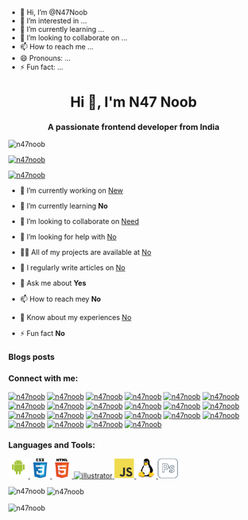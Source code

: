 - 👋 Hi, I’m @N47Noob
- 👀 I’m interested in ...
- 🌱 I’m currently learning ...
- 💞️ I’m looking to collaborate on ...
- 📫 How to reach me ...
- 😄 Pronouns: ...
- ⚡ Fun fact: ...
<h1 align="center">Hi 👋, I'm N47 Noob</h1>
<h3 align="center">A passionate frontend developer from India</h3>

<p align="left"> <img src="https://komarev.com/ghpvc/?username=n47noob&label=Profile%20views&color=0e75b6&style=flat" alt="n47noob" /> </p>

<p align="left"> <a href="https://github.com/ryo-ma/github-profile-trophy"><img src="https://github-profile-trophy.vercel.app/?username=n47noob" alt="n47noob" /></a> </p>

<p align="left"> <a href="https://twitter.com/n47noob" target="blank"><img src="https://img.shields.io/twitter/follow/n47noob?logo=twitter&style=for-the-badge" alt="n47noob" /></a> </p>

- 🔭 I’m currently working on [New](No)

- 🌱 I’m currently learning **No**

- 👯 I’m looking to collaborate on [Need](No)

- 🤝 I’m looking for help with [No](No)

- 👨‍💻 All of my projects are available at [No](No)

- 📝 I regularly write articles on [No](No)

- 💬 Ask me about **Yes**

- 📫 How to reach mey **No**

- 📄 Know about my experiences [No](No)

- ⚡ Fun fact **No**

### Blogs posts
<!-- BLOG-POST-LIST:START -->
<!-- BLOG-POST-LIST:END -->

<h3 align="left">Connect with me:</h3>
<p align="left">
<a href="https://codepen.io/n47noob" target="blank"><img align="center" src="https://raw.githubusercontent.com/rahuldkjain/github-profile-readme-generator/master/src/images/icons/Social/codepen.svg" alt="n47noob" height="30" width="40" /></a>
<a href="https://dev.to/n47noob" target="blank"><img align="center" src="https://raw.githubusercontent.com/rahuldkjain/github-profile-readme-generator/master/src/images/icons/Social/devto.svg" alt="n47noob" height="30" width="40" /></a>
<a href="https://twitter.com/n47noob" target="blank"><img align="center" src="https://raw.githubusercontent.com/rahuldkjain/github-profile-readme-generator/master/src/images/icons/Social/twitter.svg" alt="n47noob" height="30" width="40" /></a>
<a href="https://linkedin.com/in/n47noob" target="blank"><img align="center" src="https://raw.githubusercontent.com/rahuldkjain/github-profile-readme-generator/master/src/images/icons/Social/linked-in-alt.svg" alt="n47noob" height="30" width="40" /></a>
<a href="https://stackoverflow.com/users/n47noob" target="blank"><img align="center" src="https://raw.githubusercontent.com/rahuldkjain/github-profile-readme-generator/master/src/images/icons/Social/stack-overflow.svg" alt="n47noob" height="30" width="40" /></a>
<a href="https://codesandbox.com/n47noob" target="blank"><img align="center" src="https://raw.githubusercontent.com/rahuldkjain/github-profile-readme-generator/master/src/images/icons/Social/codesandbox.svg" alt="n47noob" height="30" width="40" /></a>
<a href="https://kaggle.com/n47noob" target="blank"><img align="center" src="https://raw.githubusercontent.com/rahuldkjain/github-profile-readme-generator/master/src/images/icons/Social/kaggle.svg" alt="n47noob" height="30" width="40" /></a>
<a href="https://fb.com/n47noob" target="blank"><img align="center" src="https://raw.githubusercontent.com/rahuldkjain/github-profile-readme-generator/master/src/images/icons/Social/facebook.svg" alt="n47noob" height="30" width="40" /></a>
<a href="https://instagram.com/n47noob" target="blank"><img align="center" src="https://raw.githubusercontent.com/rahuldkjain/github-profile-readme-generator/master/src/images/icons/Social/instagram.svg" alt="n47noob" height="30" width="40" /></a>
<a href="https://dribbble.com/n47noob" target="blank"><img align="center" src="https://raw.githubusercontent.com/rahuldkjain/github-profile-readme-generator/master/src/images/icons/Social/dribbble.svg" alt="n47noob" height="30" width="40" /></a>
<a href="https://www.behance.net/n47noob" target="blank"><img align="center" src="https://raw.githubusercontent.com/rahuldkjain/github-profile-readme-generator/master/src/images/icons/Social/behance.svg" alt="n47noob" height="30" width="40" /></a>
<a href="https://hashnode.com/n47noob" target="blank"><img align="center" src="https://raw.githubusercontent.com/rahuldkjain/github-profile-readme-generator/master/src/images/icons/Social/hashnode.svg" alt="n47noob" height="30" width="40" /></a>
<a href="https://medium.com/n47noob" target="blank"><img align="center" src="https://raw.githubusercontent.com/rahuldkjain/github-profile-readme-generator/master/src/images/icons/Social/medium.svg" alt="n47noob" height="30" width="40" /></a>
<a href="https://www.youtube.com/c/n47noob" target="blank"><img align="center" src="https://raw.githubusercontent.com/rahuldkjain/github-profile-readme-generator/master/src/images/icons/Social/youtube.svg" alt="n47noob" height="30" width="40" /></a>
<a href="https://www.codechef.com/users/n47noob" target="blank"><img align="center" src="https://cdn.jsdelivr.net/npm/simple-icons@3.1.0/icons/codechef.svg" alt="n47noob" height="30" width="40" /></a>
<a href="https://codeforces.com/profile/n47noob" target="blank"><img align="center" src="https://raw.githubusercontent.com/rahuldkjain/github-profile-readme-generator/master/src/images/icons/Social/codeforces.svg" alt="n47noob" height="30" width="40" /></a>
<a href="https://www.leetcode.com/n47noob" target="blank"><img align="center" src="https://raw.githubusercontent.com/rahuldkjain/github-profile-readme-generator/master/src/images/icons/Social/leet-code.svg" alt="n47noob" height="30" width="40" /></a>
<a href="https://www.hackerearth.com/n47noob" target="blank"><img align="center" src="https://raw.githubusercontent.com/rahuldkjain/github-profile-readme-generator/master/src/images/icons/Social/hackerearth.svg" alt="n47noob" height="30" width="40" /></a>
<a href="https://auth.geeksforgeeks.org/user/n47noob" target="blank"><img align="center" src="https://raw.githubusercontent.com/rahuldkjain/github-profile-readme-generator/master/src/images/icons/Social/geeks-for-geeks.svg" alt="n47noob" height="30" width="40" /></a>
<a href="https://www.topcoder.com/members/n47noob" target="blank"><img align="center" src="https://raw.githubusercontent.com/rahuldkjain/github-profile-readme-generator/master/src/images/icons/Social/topcoder.svg" alt="n47noob" height="30" width="40" /></a>
<a href="https://discord.gg/n47noob" target="blank"><img align="center" src="https://raw.githubusercontent.com/rahuldkjain/github-profile-readme-generator/master/src/images/icons/Social/discord.svg" alt="n47noob" height="30" width="40" /></a>
<a href="/n47noob" target="blank"><img align="center" src="https://raw.githubusercontent.com/rahuldkjain/github-profile-readme-generator/master/src/images/icons/Social/rss.svg" alt="n47noob" height="30" width="40" /></a>
</p>

<h3 align="left">Languages and Tools:</h3>
<p align="left"> <a href="https://developer.android.com" target="_blank" rel="noreferrer"> <img src="https://raw.githubusercontent.com/devicons/devicon/master/icons/android/android-original-wordmark.svg" alt="android" width="40" height="40"/> </a> <a href="https://www.w3schools.com/css/" target="_blank" rel="noreferrer"> <img src="https://raw.githubusercontent.com/devicons/devicon/master/icons/css3/css3-original-wordmark.svg" alt="css3" width="40" height="40"/> </a> <a href="https://www.w3.org/html/" target="_blank" rel="noreferrer"> <img src="https://raw.githubusercontent.com/devicons/devicon/master/icons/html5/html5-original-wordmark.svg" alt="html5" width="40" height="40"/> </a> <a href="https://www.adobe.com/in/products/illustrator.html" target="_blank" rel="noreferrer"> <img src="https://www.vectorlogo.zone/logos/adobe_illustrator/adobe_illustrator-icon.svg" alt="illustrator" width="40" height="40"/> </a> <a href="https://developer.mozilla.org/en-US/docs/Web/JavaScript" target="_blank" rel="noreferrer"> <img src="https://raw.githubusercontent.com/devicons/devicon/master/icons/javascript/javascript-original.svg" alt="javascript" width="40" height="40"/> </a> <a href="https://www.linux.org/" target="_blank" rel="noreferrer"> <img src="https://raw.githubusercontent.com/devicons/devicon/master/icons/linux/linux-original.svg" alt="linux" width="40" height="40"/> </a> <a href="https://www.photoshop.com/en" target="_blank" rel="noreferrer"> <img src="https://raw.githubusercontent.com/devicons/devicon/master/icons/photoshop/photoshop-line.svg" alt="photoshop" width="40" height="40"/> </a> </p>

<p><img align="left" src="https://github-readme-stats.vercel.app/api/top-langs?username=n47noob&show_icons=true&locale=en&layout=compact" alt="n47noob" /></p>

<p>&nbsp;<img align="center" src="https://github-readme-stats.vercel.app/api?username=n47noob&show_icons=true&locale=en" alt="n47noob" /></p>

<p><img align="center" src="https://github-readme-streak-stats.herokuapp.com/?user=n47noob&" alt="n47noob" /></p>

<!---
N47Noob/N47Noob is a ✨ special ✨ repository because its `README.md` (this file) appears on your GitHub profile.
You can click the Preview link to take a look at your changes.
--->
